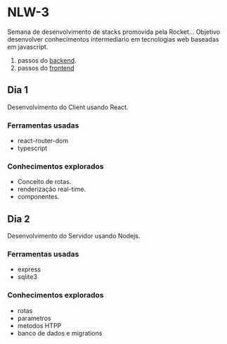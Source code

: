 # NLW-3
Semana de desenvolvimento de stacks promovida pela Rocket...
Objetivo desenvolver conhecimentos intermediario em tecnologias web baseadas em javascript.
1. passos do [backend](./backend/docs/jornada.md).
2. passos do [frontend](./web_app/docs/jornada.md)
## Dia 1
Desenvolvimento do Client usando React. 
### Ferramentas usadas
- react-router-dom
- typescript
### Conhecimentos explorados
- Conceito de rotas.
- renderização real-time.
- componentes.

## Dia 2
Desenvolvimento do Servidor usando Nodejs.

### Ferramentas usadas
- express
- sqlite3
### Conhecimentos explorados
 - rotas
 - parametros
 - metodos HTPP
 - banco de dados e migrations